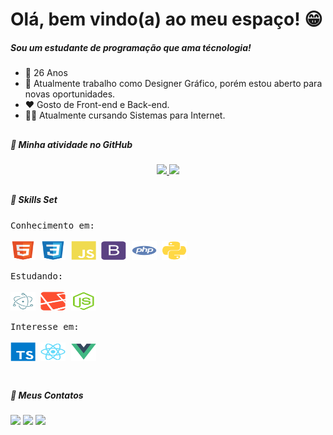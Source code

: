 # Olá, bem vindo(a) ao meu espaço! 😁

##### Sou um estudante de programação que ama técnologia!

- 🎂 26 Anos
- 💼 Atualmente trabalho como Designer Gráfico, porém estou aberto para novas oportunidades.
- ❤️ Gosto de Front-end e Back-end.
- 👨‍🎓 Atualmente cursando Sistemas para Internet.

<div>

##

##### 🤖 Minha atividade no GitHub

<div style="display: inline_block;" align="center">
  <a href="https://github.com/heloriel">
  <img height="160em" src="https://github-readme-stats.vercel.app/api?username=heloriel&show_icons=true&theme=gotham&include_all_commits=true&count_private=true"/>
  <img height="160em" src="https://github-readme-stats.vercel.app/api/top-langs/?username=heloriel&layout=compact&langs_count=7&theme=gotham"/>
 </a>
</div>
 
 ##
  
  ##### 🧠 Skills Set 
 
  <div style="display: inline_block;">
 <kbd align="center">
      <kbd>Conhecimento em:</kbd>
      <br />
      <br />
      <img align="center" title="HTML5" alt="HTML" height="30" width="40" src="https://raw.githubusercontent.com/devicons/devicon/master/icons/html5/html5-original.svg">
      <img align="center"  title="CSS3" alt="CSS" height="30" width="40" src="https://raw.githubusercontent.com/devicons/devicon/master/icons/css3/css3-original.svg">
      <img align="center"  title="Javascript" alt="Js" height="30" width="40" src="https://raw.githubusercontent.com/devicons/devicon/master/icons/javascript/javascript-plain.svg">
      <img align="center" title="Bootstrap" alt="Bootstrap" height="30" width="40" src="https://raw.githubusercontent.com/devicons/devicon/master/icons/bootstrap/bootstrap-plain.svg">
      <img align="center" title="PHP" alt="PHP" height="30" width="40" src="https://raw.githubusercontent.com/devicons/devicon/master/icons/php/php-plain.svg">
      <img align="center" title="Python" alt="Python" height="30" width="40" src="https://raw.githubusercontent.com/devicons/devicon/master/icons/python/python-plain.svg">
<br />
<br /> 
</kbd>
<kbd align="center">
<kbd>Estudando:</kbd>
 <br />
 <br />
      <img align="center" title="ElectronJS" alt="ElectronJS" height="30" width="40" src="https://raw.githubusercontent.com/devicons/devicon/master/icons/electron/electron-original.svg">
      <img align="center" title="Laravel 8" alt="Laravel 8" height="30" width="40" src="https://raw.githubusercontent.com/devicons/devicon/master/icons/laravel/laravel-plain.svg">
  <img align="center" title="NodeJS" alt="NodeJS" height="30" width="40" src="https://raw.githubusercontent.com/devicons/devicon/master/icons/nodejs/nodejs-plain.svg"> 
 <br />
 <br />
</kbd> 
<kbd align="center">
<kbd>Interesse em:</kbd> 
     <br />
     <br />
      <img align="center" title="TypeScript" alt="TypeScript" height="30" width="40" src="https://raw.githubusercontent.com/devicons/devicon/master/icons/typescript/typescript-plain.svg"> 
      <img align="center" title="React" alt="React" height="30" width="40" src="https://raw.githubusercontent.com/devicons/devicon/master/icons/react/react-original.svg">
      <img align="center" title="VueJS" alt="VueJS" height="30" width="40" src="https://raw.githubusercontent.com/devicons/devicon/master/icons/vuejs/vuejs-original.svg">        <br />
 <br />
 </kbd>
  </div>
 
 ##
 
  ##### 💬 Meus Contatos 
  
  <div>
    <a href="https://www.linkedin.com/in/matheus-andrade-ba2b16226/" target="_blank"><img src="https://img.shields.io/badge/-LinkedIn-%230077B5?style=for-the-badge&logo=linkedin&logoColor=white" target="_blank"></a>
     <a href = "mailto:andradematheus.dev@gmail.com"><img src="https://img.shields.io/badge/-Gmail-%23333?style=for-the-badge&logo=gmail&logoColor=white" target="_blank"></a>
 <a href="https://discord.gg/BYZ8pET" target="_blank"><img src="https://img.shields.io/badge/Discord-7289DA?style=for-the-badge&logo=discord&logoColor=white" target="_blank"></a> 
 </div>
